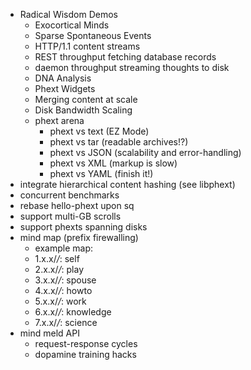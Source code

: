 * Radical Wisdom Demos
  * Exocortical Minds
  * Sparse Spontaneous Events
  * HTTP/1.1 content streams
  * REST throughput fetching database records
  * daemon throughput streaming thoughts to disk
  * DNA Analysis
  * Phext Widgets
  * Merging content at scale
  * Disk Bandwidth Scaling
  * phext arena
    * phext vs text (EZ Mode)
    * phext vs tar (readable archives!?)
    * phext vs JSON (scalability and error-handling)
    * phext vs XML (markup is slow)
    * phext vs YAML (finish it!)
* integrate hierarchical content hashing (see libphext)
* concurrent benchmarks
* rebase hello-phext upon sq
* support multi-GB scrolls
* support phexts spanning disks
* mind map (prefix firewalling)
  * example map:
  * 1.x.x/*/*: self
  * 2.x.x/*/*: play
  * 3.x.x/*/*: spouse
  * 4.x.x/*/*: howto
  * 5.x.x/*/*: work
  * 6.x.x/*/*: knowledge
  * 7.x.x/*/*: science
* mind meld API
  * request-response cycles
  * dopamine training hacks